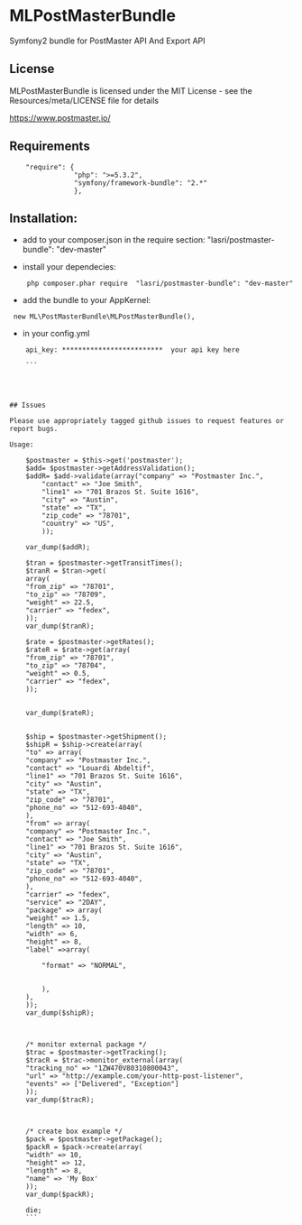 # MLPostMasterBundle

Symfony2 bundle for PostMaster API And Export API

## License

MLPostMasterBundle is licensed under the MIT License - see the Resources/meta/LICENSE file for details


https://www.postmaster.io/
## Requirements
```
    "require": {
				"php": ">=5.3.2",
				"symfony/framework-bundle": "2.*"
				},
```
## Installation:

- add to your composer.json in the require section: "lasri/postmaster-bundle": "dev-master" 
- install your dependecies:

   ```	php composer.phar require  "lasri/postmaster-bundle": "dev-master" ```
    
- add the bundle to your AppKernel:
   
```	new ML\PostMasterBundle\MLPostMasterBundle(),```

- in your config.yml 

``` ml_post_master:
    api_key: *************************  your api key here 
    
    ```




## Issues

Please use appropriately tagged github issues to request features or report bugs.

Usage:
```		
		$postmaster = $this->get('postmaster');
		$add= $postmaster->getAddressValidation();
    	$addR= $add->validate(array("company" => "Postmaster Inc.",
			"contact" => "Joe Smith",
			"line1" => "701 Brazos St. Suite 1616",
			"city" => "Austin",
			"state" => "TX",
			"zip_code" => "78701",
			"country" => "US",
    		));

        var_dump($addR);

        $tran = $postmaster->getTransitTimes();
        $tranR = $tran->get(
        array(
        "from_zip" => "78701",
        "to_zip" => "78709",
        "weight" => 22.5,
        "carrier" => "fedex",
        ));
        var_dump($tranR);

        $rate = $postmaster->getRates();
        $rateR = $rate->get(array(
        "from_zip" => "78701",
        "to_zip" => "78704",
        "weight" => 0.5,
        "carrier" => "fedex",
        ));
       

        var_dump($rateR); 


        $ship = $postmaster->getShipment();
        $shipR = $ship->create(array(
        "to" => array(
        "company" => "Postmaster Inc.",
        "contact" => "Louardi Abdeltif",
        "line1" => "701 Brazos St. Suite 1616",
        "city" => "Austin",
        "state" => "TX",
        "zip_code" => "78701",
        "phone_no" => "512-693-4040",
        ),
        "from" => array(
        "company" => "Postmaster Inc.",
        "contact" => "Joe Smith",
        "line1" => "701 Brazos St. Suite 1616",
        "city" => "Austin",
        "state" => "TX",
        "zip_code" => "78701",
        "phone_no" => "512-693-4040",
        ),
        "carrier" => "fedex",
        "service" => "2DAY",
        "package" => array(
        "weight" => 1.5,
        "length" => 10,
        "width" => 6,
        "height" => 8,
        "label" =>array(

            "format" => "NORMAL",


            ),
        ),
        ));
        var_dump($shipR);



        /* monitor external package */
        $trac = $postmaster->getTracking();
        $tracR = $trac->monitor_external(array(
        "tracking_no" => "1ZW470V80310800043",
        "url" => "http://example.com/your-http-post-listener",
        "events" => ["Delivered", "Exception"]
        ));
        var_dump($tracR);



        /* create box example */
        $pack = $postmaster->getPackage();
        $packR = $pack->create(array(
        "width" => 10,
        "height" => 12,
        "length" => 8,
        "name" => 'My Box'
        ));
        var_dump($packR);

        die;
        ```
